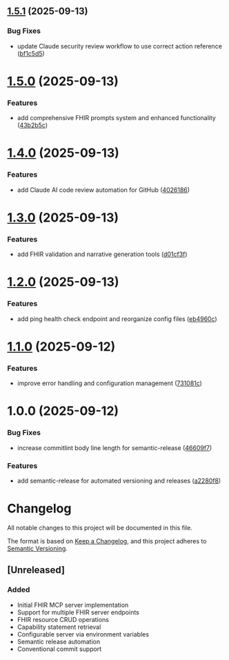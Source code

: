 ## [1.5.1](https://github.com/martijn-on-fhir/fhir-mcp/compare/v1.5.0...v1.5.1) (2025-09-13)


### Bug Fixes

* update Claude security review workflow to use correct action reference ([bf1c5d5](https://github.com/martijn-on-fhir/fhir-mcp/commit/bf1c5d588b5001f5a0a7c7a3e3e8027f613378ba))

# [1.5.0](https://github.com/martijn-on-fhir/fhir-mcp/compare/v1.4.0...v1.5.0) (2025-09-13)


### Features

* add comprehensive FHIR prompts system and enhanced functionality ([43b2b5c](https://github.com/martijn-on-fhir/fhir-mcp/commit/43b2b5c4d6cc724c41b4b00ab0aac47d7d6207c6))

# [1.4.0](https://github.com/martijn-on-fhir/fhir-mcp/compare/v1.3.0...v1.4.0) (2025-09-13)


### Features

* add Claude AI code review automation for GitHub ([4026186](https://github.com/martijn-on-fhir/fhir-mcp/commit/402618651cf40e42f0691ef68ac197ae82fefe2c))

# [1.3.0](https://github.com/martijn-on-fhir/fhir-mcp/compare/v1.2.0...v1.3.0) (2025-09-13)


### Features

* add FHIR validation and narrative generation tools ([d01cf3f](https://github.com/martijn-on-fhir/fhir-mcp/commit/d01cf3fa0994538b0f163abefc24649a218e1c33))

# [1.2.0](https://github.com/martijn-on-fhir/fhir-mcp/compare/v1.1.0...v1.2.0) (2025-09-13)


### Features

* add ping health check endpoint and reorganize config files ([eb4960c](https://github.com/martijn-on-fhir/fhir-mcp/commit/eb4960ca10dde388422558356d4e64c0638d8177))

# [1.1.0](https://github.com/martijn-on-fhir/fhir-mcp/compare/v1.0.0...v1.1.0) (2025-09-12)


### Features

* improve error handling and configuration management ([731081c](https://github.com/martijn-on-fhir/fhir-mcp/commit/731081c3c8d0e198b08318b0111d4c938dbd1617))

# 1.0.0 (2025-09-12)


### Bug Fixes

* increase commitlint body line length for semantic-release ([46609f7](https://github.com/martijn-on-fhir/fhir-mcp/commit/46609f7c1494c0fb3b832536e07eaf7137a24bd2))


### Features

* add semantic-release for automated versioning and releases ([a2280f8](https://github.com/martijn-on-fhir/fhir-mcp/commit/a2280f84b23a4be4a70363ddb354959455d244c3))

# Changelog

All notable changes to this project will be documented in this file.

The format is based on [Keep a Changelog](https://keepachangelog.com/en/1.0.0/),
and this project adheres to [Semantic Versioning](https://semver.org/spec/v2.0.0.html).

## [Unreleased]

### Added
- Initial FHIR MCP server implementation
- Support for multiple FHIR server endpoints
- FHIR resource CRUD operations
- Capability statement retrieval
- Configurable server via environment variables
- Semantic release automation
- Conventional commit support
